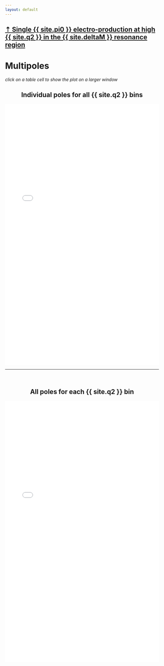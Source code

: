 ```yaml
---
layout: default
---
```




## [ &#8673; Single {{ site.pi0 }} electro-production at high {{ site.q2 }} in the {{ site.deltaM }} resonance region ](../pi0_delta)

# Multipoles

*click on a table cell to show the plot on a larger window*

<h2 style="text-align: center">  Individual poles for all {{ site.q2 }} bins </h2>



<div style="margin-top:10px;">
     <iframe width="100%" height="850" src="{{ "/pi0_delta_distributions/multipoles"  | prepend: site.mauriPlotsUrl }}/poles.html" frameborder="0" ></iframe>
</div>



---

<br/>


<h2 style="text-align: center">  All poles for each {{ site.q2 }} bin </h2>


<div style="margin-top:10px;">
     <iframe width="100%" height="850" src="{{ "/pi0_delta_distributions/multipoles"  | prepend: site.mauriPlotsUrl }}/q2.html" frameborder="0" ></iframe>
</div>